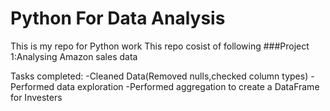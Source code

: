 # Python For Data Analysis
This is my repo for Python work
This repo cosist of following
###Project 1:Analysing Amazon sales data

Tasks completed:
-Cleaned Data(Removed nulls,checked column types)
-Performed data exploration
-Performed aggregation to create a DataFrame for Investers
